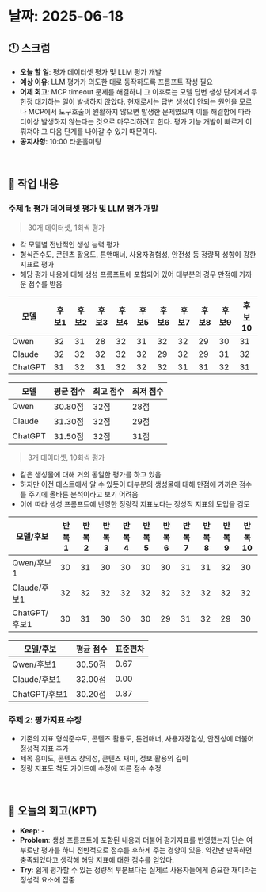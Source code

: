 # 날짜: 2025-06-18

## 🕛 스크럼
- **오늘 할 일**: 평가 데이터셋 평가 및 LLM 평가 개발
- **예상 이유**: LLM 평가가 의도한 대로 동작하도록 프롬프트 작성 필요
- **어제 회고**: MCP timeout 문제를 해결하니 그 이후로는 모델 답변 생성 단계에서 무한정 대기하는 일이 발생하지 않았다. 현재로서는 답변 생성이 안되는 원인을 모르나 MCP에서 도구호출이 원활하지 않으면 발생한 문제였으며 이를 해결함에 따라 더이상 발생하지 않는다는 것으로 마무리하려고 한다. 평가 기능 개발이 빠르게 이뤄져야 그 다음 단계를 나아갈 수 있기 때문이다.
- **공지사항**: 10:00 타운홀미팅

<br>

## 💼 작업 내용
### 주제 1: 평가 데이터셋 평가 및 LLM 평가 개발

> 30개 데이터셋, 1회씩 평가
- 각 모델별 전반적인 생성 능력 평가
- 형식준수도, 콘텐츠 활용도, 톤앤매너, 사용자경험성, 안전성 등 정량적 성향이 강한 지표로 평가
- 해당 평가 내용에 대해 생성 프롬프트에 포함되어 있어 대부분의 경우 만점에 가까운 점수를 받음

| 모델 | 후보1 | 후보2 | 후보3 | 후보4 | 후보5 | 후보6 | 후보7 | 후보8 | 후보9 | 후보10 |
| --- | --- | --- | --- | --- | --- | --- | --- | --- | --- | --- |
| Qwen | 32 | 31 | 28 | 32 | 31 | 32 | 32 | 29 | 30 | 31 |
| Claude | 32 | 32 | 32 | 32 | 32 | 29 | 32 | 29 | 31 | 32 |
| ChatGPT | 31 | 32 | 31 | 32 | 32 | 32 | 31 | 31 | 32 | 31 |

| 모델 | 평균 점수 | 최고 점수 | 최저 점수 |
| --- | --- | --- | --- |
| Qwen | 30.80점 | 32점 | 28점 |
| Claude | 31.30점 | 32점 | 29점 |
| ChatGPT | 31.50점 | 32점 | 31점 |

> 3개 데이터셋, 10회씩 평가
- 같은 생성물에 대해 거의 동일한 평가를 하고 있음
- 하지만 이전 테스트에서 알 수 있듯이 대부분의 생성물에 대해 만점에 가까운 점수를 주기에 올바른 분석이라고 보기 어려움
- 이에 따라 생성 프롬프트에 반영한 정량적 지표보다는 정성적 지표의 도입을 검토

| 모델/후보 | 반복1 | 반복2 | 반복3 | 반복4 | 반복5 | 반복6 | 반복7 | 반복8 | 반복9 | 반복10 |
| --- | --- | --- | --- | --- | --- | --- | --- | --- | --- | --- |
| Qwen/후보1 | 30 | 31 | 30 | 30 | 30 | 30 | 31 | 31 | 32 | 30 |
| Claude/후보1 | 32 | 32 | 32 | 32 | 32 | 32 | 32 | 32 | 32 | 32 |
| ChatGPT/후보1 | 30 | 31 | 30 | 30 | 30 | 29 | 31 | 32 | 29 | 30 |

| 모델/후보 | 평균 점수 | 표준편차 |
| --- | --- | --- |
| Qwen/후보1 | 30.50점 | 0.67 |
| Claude/후보1 | 32.00점 | 0.00 |
| ChatGPT/후보1 | 30.20점 | 0.87 |

### 주제 2: 평가지표 수정
- 기존의 지표 형식준수도, 콘텐츠 활용도, 톤앤매너, 사용자경험성, 안전성에 더불어 정성적 지표 추가
- 제목 흥미도, 콘텐츠 창의성, 콘텐츠 재미, 정보 활용의 깊이
- 정량 지표도 척도 가이드에 수정에 따른 점수 수정

<br>


## 🤔 오늘의 회고(KPT)
- **Keep**: -
- **Problem**: 생성 프롬프트에 포함된 내용과 더불어 평가지표를 반영했는지 단순 여부로만 평가를 하니 전반적으로 점수를 후하게 주는 경향이 있음. 약간만 만족하면 충족되었다고 생각해 해당 지표에 대한 점수를 얻었다.
- **Try**: 쉽게 평가할 수 있는 정량적 부분보다는 실제로 사용자들에게 중요한 재미라는 정성적 요소에 집중

<br>
